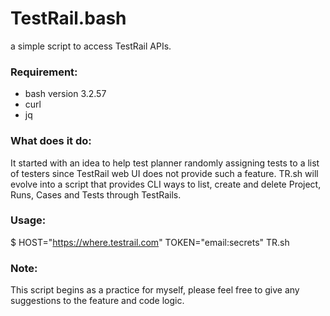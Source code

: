# TestRail.bash
a simple script to access TestRail APIs.

### Requirement:
  - bash version 3.2.57 
  - curl
  - jq

### What does it do:
It started with an idea to help test planner randomly assigning tests to a list of testers since TestRail web UI does not provide such a feature. TR.sh will evolve into a script that provides CLI ways to list, create and delete Project, Runs, Cases and Tests through TestRails.

### Usage:
$ HOST="https://where.testrail.com" TOKEN="email:secrets" TR.sh

### Note:
This script begins as a practice for myself, please feel free to give any suggestions to the feature and code logic.

